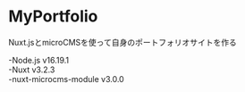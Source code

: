 # MyPortfolio
Nuxt.jsとmicroCMSを使って自身のポートフォリオサイトを作る

-Node.js v16.19.1<br>
-Nuxt v3.2.3<br>
-nuxt-microcms-module v3.0.0<br>
